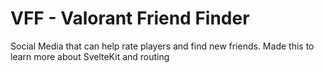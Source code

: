 # VFF - Valorant Friend Finder 

Social Media that can help rate players and find new friends. 
Made this to learn more about SvelteKit and routing
